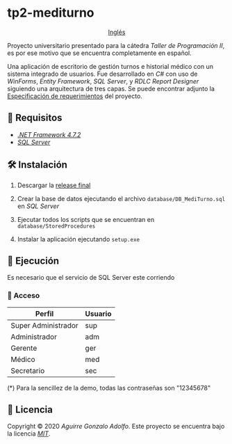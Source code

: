 # tp2-mediturno

<div align='center'>

[Inglés](README.en.md)

</div>

Proyecto universitario presentado para la cátedra _Taller de Programación II_, es por ese motivo que se encuentra completamente en español.

Una aplicación de escritorio de gestión turnos e historial médico con un sistema integrado de usuarios. Fue desarrollado en _C#_ con uso de _WinForms_, _Entity Framework_, _SQL Server_, y _RDLC Report Designer_ siguiendo una arquitectura de tres capas. Se puede encontrar adjunto la [Especificación de requerimientos](SRS.md) del proyecto.

## 🚧 Requisitos

- _[.NET Framework 4.7.2](https://dotnet.microsoft.com/download/dotnet-framework/net472)_
- _[SQL Server](https://www.microsoft.com/en-us/sql-server/sql-server-downloads)_

## 🛠️ Instalación

1. Descargar la [release final](https://github.com/gonza7aav/tp2-mediturno/releases)

2. Crear la base de datos ejecutando el archivo `database/DB_MediTurno.sql` en _SQL Server_

3. Ejecutar todos los scripts que se encuentran en `database/StoredProcedures`

4. Instalar la aplicación ejecutando `setup.exe`

## 🚀 Ejecución

Es necesario que el servicio de SQL Server este corriendo

### 🔑 Acceso

| Perfil              | Usuario |
| ------------------- | ------- |
| Super Administrador | sup     |
| Administrador       | adm     |
| Gerente             | ger     |
| Médico              | med     |
| Secretario          | sec     |

(\*) Para la sencillez de la demo, todas las contraseñas son "12345678"

## 📝 Licencia

Copyright © 2020 _Aguirre Gonzalo Adolfo_.
Este proyecto se encuentra bajo la licencia _[MIT](LICENSE)_.
